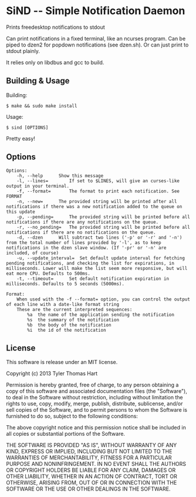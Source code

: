 SiND -- Simple Notification Daemon
==================================
Prints freedesktop notifications to stdout

Can print notifications in a fixed terminal, like an ncurses program.
Can be piped to dzen2 for popdown notifications (see dzen.sh).
Or can just print to stdout plainly.

It relies only on libdbus and gcc to build.

Building & Usage
----------------
Building:

    $ make && sudo make install

Usage:

    $ sind [OPTIONS]

Pretty easy!

Options
-------
```
Options:
	-h, --help		Show this message
	-l, --lines=		If set to $LINES, will give an curses-like output in your terminal.
	-f, --format=		The format to print each notification. See FORMAT
	-n, --new=		The provided string will be printed after all notifications if there was a new notification added to the queue on this update
	-p, --pending=		The provided string will be printed before all notifications if there are any notifications on the queue.
	-r, --no_pending=	The provided string will be printed before all notifications if there are no notifications on the queue.
	-d, --dzen		Will subtract two lines ('-p' or '-r' and '-n') from the total number of lines provided by '-l', as to keep notifications in the dzen slave window. (If '-pr' or '-n' are included, of course)
	-u, --update_interval=	Set default update interval for fetching pending notifications, and checking the list for expirations, in milliseconds. Lower will make the list seem more responsive, but will eat more CPU. Defaults to 500ms.
	-t, --timeout=		Set default notification expiration in milliseconds. Defaults to 5 seconds (5000ms).

Format:
	When used with the -f --format= option, you can control the output of each line with a date-like format string
	These are the current interpreted sequences:
		%a	the name of the application sending the notification
		%s	the summary of the notification
		%b	the body of the notification
		%i	the id of the notification
```

License
-------
This software is release under an MIT license.

Copyright (c) 2013 Tyler Thomas Hart

Permission is hereby granted, free of charge, to any person obtaining a copy of this software and associated documentation files (the "Software"), to deal in the Software without restriction, including without limitation the rights to use, copy, modify, merge, publish, distribute, sublicense, and/or sell copies of the Software, and to permit persons to whom the Software is furnished to do so, subject to the following conditions:

The above copyright notice and this permission notice shall be included in all copies or substantial portions of the Software.

THE SOFTWARE IS PROVIDED "AS IS", WITHOUT WARRANTY OF ANY KIND, EXPRESS OR IMPLIED, INCLUDING BUT NOT LIMITED TO THE WARRANTIES OF MERCHANTABILITY, FITNESS FOR A PARTICULAR PURPOSE AND NONINFRINGEMENT. IN NO EVENT SHALL THE AUTHORS OR COPYRIGHT HOLDERS BE LIABLE FOR ANY CLAIM, DAMAGES OR OTHER LIABILITY, WHETHER IN AN ACTION OF CONTRACT, TORT OR OTHERWISE, ARISING FROM, OUT OF OR IN CONNECTION WITH THE SOFTWARE OR THE USE OR OTHER DEALINGS IN THE SOFTWARE.

